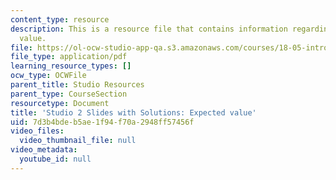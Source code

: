```yaml
---
content_type: resource
description: This is a resource file that contains information regarding expected
  value.
file: https://ol-ocw-studio-app-qa.s3.amazonaws.com/courses/18-05-introduction-to-probability-and-statistics-spring-2014/7d3b4bdeb5ae1f94f70a2948ff57456f_MIT18_05S14_studio2slides.pdf
file_type: application/pdf
learning_resource_types: []
ocw_type: OCWFile
parent_title: Studio Resources
parent_type: CourseSection
resourcetype: Document
title: 'Studio 2 Slides with Solutions: Expected value'
uid: 7d3b4bde-b5ae-1f94-f70a-2948ff57456f
video_files:
  video_thumbnail_file: null
video_metadata:
  youtube_id: null
---
```

